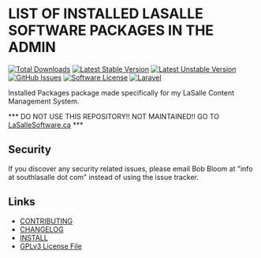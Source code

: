 # LIST OF INSTALLED LASALLE SOFTWARE PACKAGES IN THE ADMIN

[![Total Downloads](https://img.shields.io/packagist/dt/lasallecms/installedpackages.svg?style=flat-square)](https://packagist.org/packages/lasallecms/installedpackages)
[![Latest Stable Version](https://poser.pugx.org/lasallecms/installedpackages/v/stable.svg)](https://packagist.org/packages/lasallecms/installedpackages)
[![Latest Unstable Version](https://poser.pugx.org/lasallecms/installedpackages/v/unstable.svg)](https://packagist.org/packages/lasallecms/installedpackages)
[![GitHub Issues](https://img.shields.io/github/issues/lasallecms/lasallecms-l5-installedpackages-pkg.svg)](https://github.com/lasallecms/lasallecms-l5-installedpackages-pkg/issues)
[![Software License](https://img.shields.io/badge/license-GPLv3-brightgreen.svg?style=flat-square)](LICENSE.md)
[![Laravel](https://img.shields.io/badge/Laravel-v5.1-brightgreen.svg?style=flat-square)](http://laravel.com)


Installed Packages package made specifically for my LaSalle Content Management System. 

*** DO NOT USE THIS REPOSITORY!! NOT MAINTAINED!! GO TO [LaSalleSoftware.ca](https://lasallesoftware.ca) ***


## Security

If you discover any security related issues, please email Bob Bloom at "info at southlasalle dot com" instead of using the issue tracker.


## Links

* [CONTRIBUTING](CONTRIBUTING.md)
* [CHANGELOG](CHANGELOG.md)
* [INSTALL](INSTALL.md)
* [GPLv3 License File](LICENSE.md)



